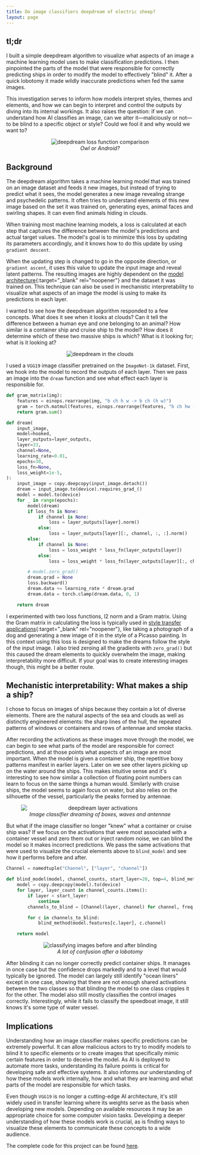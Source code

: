 ```yaml
---
title: Do image classifiers deepdream of electric sheep?
layout: page
---
```

## tl;dr
I built a simple deepdream algorithm to visualize what aspects of an image a machine learning model uses to make classification predictions. I then pinpointed the parts of the model that were responsible for correctly predicting ships in order to modify the model to effectively "blind" it. After a quick lobotomy it made wildly inaccurate predictions when fed the same images. 

This investigation serves to inform how models interpret styles, themes and elements, and how we can begin to interpret and control the outputs by diving into its internal workings. It also raises the question: if we can understand how AI classifies an image, can we alter it—maliciously or not—to be blind to a specific object or style? Could we fool it and why would we want to?

<figure style="text-align: center;">
    <img style="max-width: 800px;" src="/assets/img/dream_loss_funcs.png" alt="deepdream loss function comparison" />
  <figcaption><i>Owl or Android?</i></figcaption>
</figure>

## Background
The deepdream algorithm takes a machine learning model that was trained on an image dataset and feeds it new images, but instead of trying to predict what it sees, the model generates a new image revealing strange and psychedelic patterns. It often tries to understand elements of this new image based on the set it was trained on, generating eyes, animal faces and swirling shapes. It can even find animals hiding in clouds.

When training most machine learning models, a loss is calculated at each step that captures the difference between the model's predictions and actual target values. The model's goal is to minimize this loss by updating its parameters accordingly, and it knows how to do this update by using `gradient descent`. 

When the updating step is changed to go in the opposite direction, or `gradient ascent`, it uses this value to update the input image and reveal latent patterns. The resulting images are highly dependent on the [model architecture](https://miro.medium.com/v2/resize:fit:900/0*v4YDpwhBGF-B42E4.png){:target="_blank" rel="noopener"} and the dataset it was trained on. This technique can also be used in mechanistic interpretability to visualize what aspects of an image the model is using to make its predictions in each layer. 

I wanted to see how the deepdream algorithm responded to a few concepts. What does it see when it looks at clouds? Can it tell the difference between a human eye and one belonging to an animal? How similar is a container ship and cruise ship to the model? How does it determine which of these two massive ships is which? What is it looking for; what is it looking at?

<figure style="text-align: center;">
    <img style="max-width: 950px;" src="/assets/img/dream_clouds.png" alt="deepdream in the clouds" />
  <figcaption></figcaption>
</figure>

I used a `VGG19` image classifier pretrained on the `ImageNet-1k` dataset. First, we hook into the model to record the outputs of each layer. Then we pass an image into the `dream` function and see what effect each layer is responsible for. 

```python
def gram_matrix(img):
    features = einops.rearrange(img, "b ch h w -> b ch (h w)")
    gram = torch.matmul(features, einops.rearrange(features, "b ch hw -> b hw ch"))
    return gram.sum()

def dream(
    input_image,
    model=hooked,
    layer_outputs=layer_outputs,
    layer=33,
    channel=None,
    learning_rate=0.01,
    epochs=30,
    loss_fn=None,
    loss_weight=1e-5,
):
    input_image = copy.deepcopy(input_image.detach())
    dream = input_image.to(device).requires_grad_()
    model = model.to(device)
    for _ in range(epochs):
        model(dream)
        if loss_fn is None:
            if channel is None:
                loss = layer_outputs[layer].norm()
            else:
                loss = layer_outputs[layer][:, channel, :, :].norm()
        else:
            if channel is None:
                loss = loss_weight * loss_fn(layer_outputs[layer])
            else:
                loss = loss_weight * loss_fn(layer_outputs[layer][:, channel, :, :])

        # model.zero_grad()
        dream.grad = None
        loss.backward()
        dream.data += learning_rate * dream.grad
        dream.data = torch.clamp(dream.data, 0, 1)

    return dream
```
I experimented with two loss functions, l2 norm and a Gram matrix. Using the Gram matrix in calculating the loss is typically used in [style transfer applications](https://arxiv.org/pdf/1508.06576){:target="_blank" rel="noopener"}, like taking a photograph of a dog and generating a new image of it in the style of a Picasso painting. In this context using this loss is designed to make the dreams follow the style of the input image. I also tried zeroing all the gradients with `zero_grad()` but this caused the dream elements to quickly overwhelm the image, making interpretability more difficult. If your goal was to create interesting images though, this might be a better route.

## Mechanistic interpretability: What makes a ship a ship? 
I chose to focus on images of ships because they contain a lot of diverse elements. There are the natural aspects of the sea and clouds as well as distinctly engineered elements: the sharp lines of the hull, the repeated patterns of windows or containers and rows of antennae and smoke stacks.

After recording the activations as these images move through the model, we can begin to see what parts of the model are responsible for correct predictions, and at those points what aspects of an image are most important. When the model is given a container ship, the repetitive boxy patterns manifest in earlier layers. Later on we see other layers picking up on the water around the ships. This makes intuitive sense and it's interesting to see how similar a collection of floating point numbers can learn to focus on the same things a human would. Similarly with cruise ships, the model seems to again focus on water, but also relies on the silhouette of the vessel, particularly the peaks formed by antennae.

<figure style="text-align: center;">
    <img style="max-width: 1000px; display: block; margin: auto;" src="/assets/img/dream_activations.jpg" alt="deepdream layer activations" />
  <figcaption><i>Image classifier dreaming of boxes, waves and antennae</i></figcaption>
</figure>

But what if the image classifier no longer "knew" what a container or cruise ship was? If we focus on the activations that were most associated with a container vessel and zero them out or inject random noise, we can blind the model so it makes incorrect predictions. We pass the same activations that were used to visualize the crucial elements above to `blind_model` and see how it performs before and after.

```python
Channel = namedtuple("Channel", ["layer", "channel"])

def blind_model(model, channel_counts, start_layer=20, top=4, blind_method=zero_channel):
    model = copy.deepcopy(model).to(device)
    for layer, layer_count in channel_counts.items():
        if layer < start_layer:
            continue
        channels_to_blind = [Channel(layer, channel) for channel, freq in layer_count.most_common(top)]

        for c in channels_to_blind:
            blind_method(model.features[c.layer], c.channel)

    return model
```

<figure style="text-align: center;">
    <img style="max-width: 1000px; " src="/assets/img/dream_container_blind.png" alt="classifying images before and after blinding" />
  <figcaption><i>A lot of confusion after a lobotomy</i></figcaption>
</figure>

After blinding it can no longer correctly predict container ships. It manages in once case but the confidence drops markedly and to a level that would typically be ignored. The model can largely still identify "ocean liners" except in one case, showing that there are not enough shared activations between the two classes so that blinding the model to one class cripples it for the other. The model also still mostly classifies the control images correctly. Interestingly, while it fails to classify the speedboat image, it still knows it's some type of water vessel. 

## Implications

Understanding how an image classifier makes specific predictions can be extremely powerful. It can allow malicious actors to try to modify models to blind it to specific elements or to create images that specifically mimic certain features in order to deceive the model. As AI is deployed to automate more tasks, understanding its failure points is critical for developing safe and effective systems. It also informs our understanding of how these models work internally, how and what they are learning and what parts of the model are responsible for which tasks.

Even though `VGG19` is no longer a cutting-edge AI architecture, it's still widely used in transfer learning where its weights serve as the basis when developing new models. Depending on available resources it may be an appropriate choice for some computer vision tasks. Developing a deeper understanding of how these models work is crucial, as is finding ways to visualize these elements to communicate these concepts to a wide audience. 

The complete code for this project can be found [here]().
